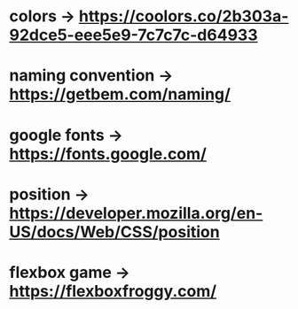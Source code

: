 # colors -> https://coolors.co/2b303a-92dce5-eee5e9-7c7c7c-d64933
# naming convention -> https://getbem.com/naming/
# google fonts -> https://fonts.google.com/
# position -> https://developer.mozilla.org/en-US/docs/Web/CSS/position
# flexbox game -> https://flexboxfroggy.com/